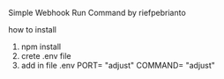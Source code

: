 Simple Webhook Run Command by riefpebrianto

how to install 
1. npm install 
2. crete .env file
3. add in file .env
   PORT= "adjust"
   COMMAND= "adjust"
